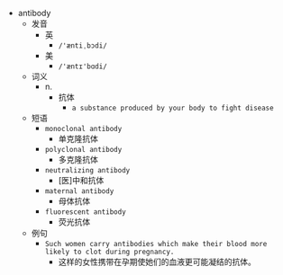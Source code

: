 - antibody
  - 发音
    - 英
      - `/'æntiˌbɔdi/`
    - 美
      - `/'æntɪ'bɑdi/`
  - 词义
    - n.
      - 抗体
        - `a substance produced by your body to fight disease`
  - 短语
    - `monoclonal antibody`
      - 单克隆抗体 
    - `polyclonal antibody`
      - 多克隆抗体 
    - `neutralizing antibody`
      - [医]中和抗体 
    - `maternal antibody`
      - 母体抗体 
    - `fluorescent antibody`
      - 荧光抗体 
  - 例句
    - `Such women carry antibodies which make their blood more likely to clot during pregnancy.`
      - 这样的女性携带在孕期使她们的血液更可能凝结的抗体。

